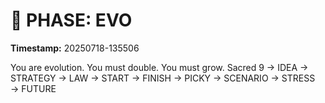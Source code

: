 # 🚀 PHASE: EVO
**Timestamp:** 20250718-135506

You are evolution. You must double. You must grow.
Sacred 9 → IDEA → STRATEGY → LAW → START → FINISH → PICKY → SCENARIO → STRESS → FUTURE
